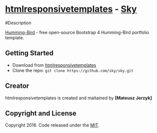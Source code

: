 # [htmlresponsivetemplates](http://htmlresponsivetemplates.com/) - [Sky](http://htmlresponsivetemplates.com/sky/)

#Description

[Humming-Bird](http://htmlresponsivetemplates.com/sky/) - free open-source Bootstrap 4 Humming-Bird portfolio template.

## Getting Started

* Download from [htmlresponsivetemplates](htmlresponsivetemplates)
* Clone the repo: `git clone https://github.com/sky/sky.git`

## Creator

htmlresponsivetemplates is created and maitained by **[Mateusz Jerzyk]**

## Copyright and License

Copyright 2016. Code released under the [MIT](https://github.com/sky).
